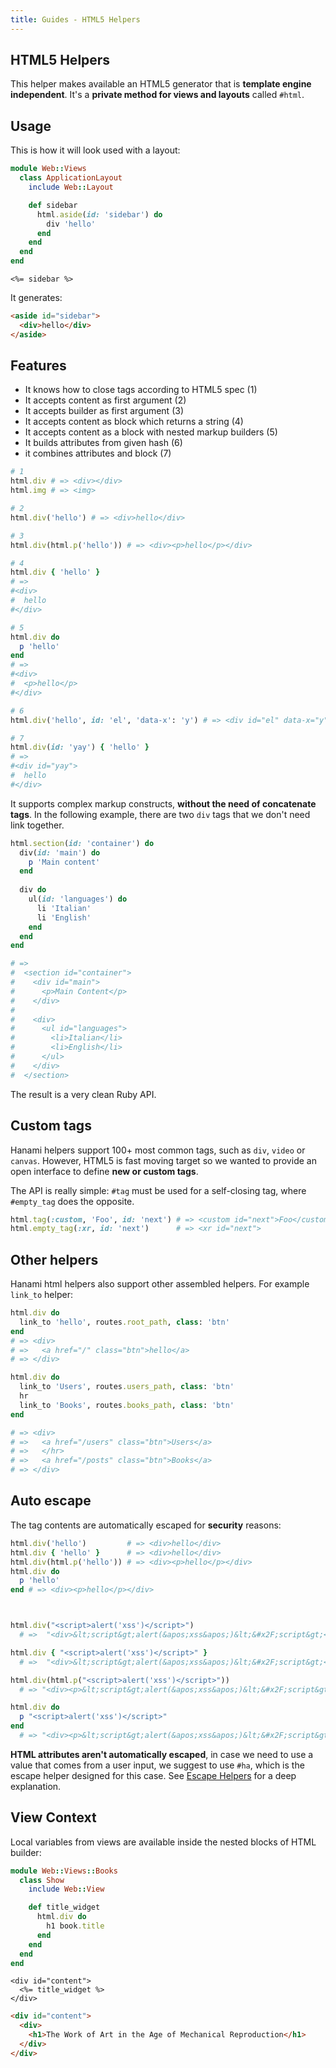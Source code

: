 ```yaml
---
title: Guides - HTML5 Helpers
---
```


## HTML5 Helpers

This helper makes available an HTML5 generator that is **template engine independent**.
It's a **private method for views and layouts** called `#html`.

## Usage

This is how it will look used with a layout:

```ruby
module Web::Views
  class ApplicationLayout
    include Web::Layout

    def sidebar
      html.aside(id: 'sidebar') do
        div 'hello'
      end
    end
  end
end
```

```erb
<%= sidebar %>
```

It generates:

```html
<aside id="sidebar">
  <div>hello</div>
</aside>
```

## Features

  * It knows how to close tags according to HTML5 spec (1)
  * It accepts content as first argument (2)
  * It accepts builder as first argument (3)
  * It accepts content as block which returns a string (4)
  * It accepts content as a block with nested markup builders (5)
  * It builds attributes from given hash (6)
  * it combines attributes and block (7)

```ruby
# 1
html.div # => <div></div>
html.img # => <img>

# 2
html.div('hello') # => <div>hello</div>

# 3
html.div(html.p('hello')) # => <div><p>hello</p></div>

# 4
html.div { 'hello' }
# =>
#<div>
#  hello
#</div>

# 5
html.div do
  p 'hello'
end
# =>
#<div>
#  <p>hello</p>
#</div>

# 6
html.div('hello', id: 'el', 'data-x': 'y') # => <div id="el" data-x="y">hello</div>

# 7
html.div(id: 'yay') { 'hello' }
# =>
#<div id="yay">
#  hello
#</div>
```

It supports complex markup constructs, **without the need of concatenate tags**. In the following example, there are two `div` tags that we don't need link together.

```ruby
html.section(id: 'container') do
  div(id: 'main') do
    p 'Main content'
  end
  
  div do
    ul(id: 'languages') do
      li 'Italian'
      li 'English'
    end
  end
end

# =>
#  <section id="container">
#    <div id="main">
#      <p>Main Content</p>
#    </div>
#
#    <div>
#      <ul id="languages">
#        <li>Italian</li>
#        <li>English</li>
#      </ul>
#    </div>
#  </section>
```

The result is a very clean Ruby API.

## Custom tags

Hanami helpers support 100+ most common tags, such as `div`, `video` or `canvas`. 
However, HTML5 is fast moving target so we wanted to provide an open interface to define **new or custom tags**.

The API is really simple: `#tag` must be used for a self-closing tag, where `#empty_tag` does the opposite.

```ruby
html.tag(:custom, 'Foo', id: 'next') # => <custom id="next">Foo</custom>
html.empty_tag(:xr, id: 'next')      # => <xr id="next">
```

## Other helpers

Hanami html helpers also support other assembled helpers. For example `link_to` helper:

```ruby
html.div do
  link_to 'hello', routes.root_path, class: 'btn'
end
# => <div>
# =>   <a href="/" class="btn">hello</a>
# => </div>

html.div do
  link_to 'Users', routes.users_path, class: 'btn'
  hr
  link_to 'Books', routes.books_path, class: 'btn'
end

# => <div>
# =>   <a href="/users" class="btn">Users</a>
# =>   </hr>
# =>   <a href="/posts" class="btn">Books</a>
# => </div>
```

## Auto escape

The tag contents are automatically escaped for **security** reasons:

```ruby
html.div('hello')         # => <div>hello</div>
html.div { 'hello' }      # => <div>hello</div>
html.div(html.p('hello')) # => <div><p>hello</p></div>
html.div do
  p 'hello'
end # => <div><p>hello</p></div>



html.div("<script>alert('xss')</script>")
  # =>  "<div>&lt;script&gt;alert(&apos;xss&apos;)&lt;&#x2F;script&gt;</div>"

html.div { "<script>alert('xss')</script>" }
  # =>  "<div>&lt;script&gt;alert(&apos;xss&apos;)&lt;&#x2F;script&gt;</div>"

html.div(html.p("<script>alert('xss')</script>"))
  # => "<div><p>&lt;script&gt;alert(&apos;xss&apos;)&lt;&#x2F;script&gt;</p></div>"

html.div do
  p "<script>alert('xss')</script>"
end
  # => "<div><p>&lt;script&gt;alert(&apos;xss&apos;)&lt;&#x2F;script&gt;</p></div>"
```

**HTML attributes aren't automatically escaped**, in case we need to use a value that comes from a user input, we suggest to use `#ha`, which is the escape helper designed for this case. See [Escape Helpers](/guides/head/helpers/escape) for a deep explanation.

## View Context

Local variables from views are available inside the nested blocks of HTML builder:

```ruby
module Web::Views::Books
  class Show
    include Web::View

    def title_widget
      html.div do
        h1 book.title
      end
    end
  end
end
```

```erb
<div id="content">
  <%= title_widget %>
</div>
```

```html
<div id="content">
  <div>
    <h1>The Work of Art in the Age of Mechanical Reproduction</h1>
  </div>
</div>
```

